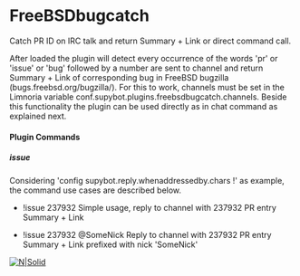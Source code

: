 # FreeBSDbugcatch
Catch PR ID on IRC talk and return Summary + Link or direct command call.

After loaded the plugin will detect every occurrence of the words 'pr' or 'issue' or 'bug' followed by a number are sent to channel and return Summary + Link of corresponding bug in FreeBSD bugzilla (bugs.freebsd.org/bugzilla/). For this to work, channels must be set in the Limnoria variable conf.supybot.plugins.freebsdbugcatch.channels.
Beside this functionality the plugin can be used directly as in chat command as explained next.

#### Plugin Commands
##### issue
Considering 'config supybot.reply.whenaddressedby.chars !' as example, the command use cases are described below.

- !issue 237932
Simple usage, reply to channel with 237932 PR entry Summary + Link

- !issue 237932 @SomeNick
Reply to channel with 237932 PR entry Summary + Link prefixed with nick 'SomeNick'

[![N|Solid](http://onda.qsl.br/wp-content/uploads/2019/05/bsdpower.png)](https://www.freebsd.org/)
